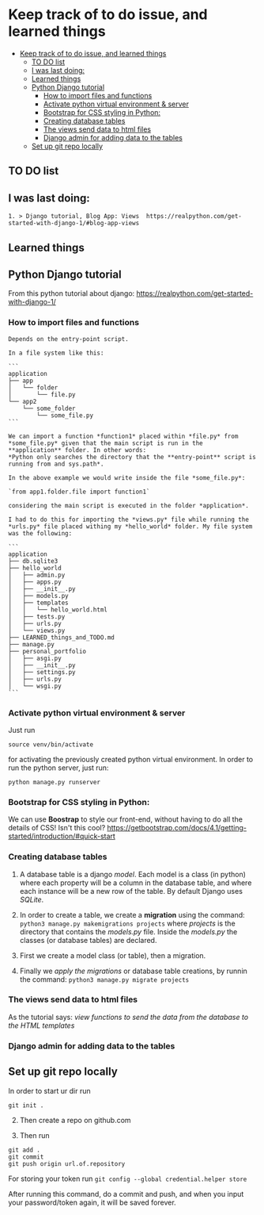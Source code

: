 # Keep track of to do issue, and learned things

- [Keep track of to do issue, and learned things](#keep-track-of-to-do-issue-and-learned-things)
  - [TO DO list](#to-do-list)
  - [I was last doing:](#i-was-last-doing)
  - [Learned things](#learned-things)
  - [Python Django tutorial](#python-django-tutorial)
    - [How to import files and functions](#how-to-import-files-and-functions)
    - [Activate python virtual environment \& server](#activate-python-virtual-environment--server)
    - [Bootstrap for CSS styling in Python:](#bootstrap-for-css-styling-in-python)
    - [Creating database tables](#creating-database-tables)
    - [The views send data to html files](#the-views-send-data-to-html-files)
    - [Django admin for adding data to the tables](#django-admin-for-adding-data-to-the-tables)
  - [Set up git repo locally](#set-up-git-repo-locally)

## TO DO list

## I was last doing:

    1. > Django tutorial, Blog App: Views  https://realpython.com/get-started-with-django-1/#blog-app-views
   
## Learned things 

## Python Django tutorial 
From this python tutorial about django: https://realpython.com/get-started-with-django-1/

### How to import files and functions 
    Depends on the entry-point script.

    In a file system like this:

    ```
    application 
    ├── app
    │   └── folder
    │       └── file.py
    └── app2
        └── some_folder
            └── some_file.py
    ```

    We can import a function *function1* placed within *file.py* from *some_file.py* given that the main script is run in the **application** folder. In other words:
    *Python only searches the directory that the **entry-point** script is running from and sys.path*. 

    In the above example we would write inside the file *some_file.py*:

    `from app1.folder.file import function1`

    considering the main script is executed in the folder *application*.

    I had to do this for importing the *views.py* file while running the *urls.py* file placed withing my *hello_world* folder. My file system was the following:

    ```
    application 
    ├── db.sqlite3
    ├── hello_world
    │   ├── admin.py
    │   ├── apps.py
    │   ├── __init__.py
    │   ├── models.py
    │   ├── templates
    │   │   └── hello_world.html
    │   ├── tests.py
    │   ├── urls.py
    │   └── views.py
    ├── LEARNED_things_and_TODO.md
    ├── manage.py
    ├── personal_portfolio
    │   ├── asgi.py
    │   ├── __init__.py
    │   ├── settings.py
    │   ├── urls.py
    │   └── wsgi.py
    ```

### Activate python virtual environment & server

Just run

`source venv/bin/activate`

for activating the previously created python virtual environment. In order to run the python server, just run:

`python manage.py runserver`

### Bootstrap for CSS styling in Python:
 We can use **Boostrap** to style our front-end, without having to do all the details of CSS! Isn't this cool? https://getbootstrap.com/docs/4.1/getting-started/introduction/#quick-start

### Creating database tables

1. A database table is a django *model*. Each model is a class (in python) where each property will be a column in the database table, and where each instance will be a new row of the table. By default Django uses *SQLite*.

2. In order to create a table, we create a **migration** using the command:
   `python3 manage.py makemigrations projects`
   where *projects* is the directory that contains the *models.py* file. Inside the *models.py* the classes (or database tables) are declared.

3. First we create a model class (or table), then a migration.

4. Finally we *apply the migrations* or database table creations, by runnin the command:
   `python3 manage.py migrate projects`

### The views send data to html files

 As the tutorial says: *view functions to send the data from the database to the HTML templates*

### Django admin for adding data to the tables

## Set up git repo locally

In order to start ur dir run

`git init .`

2. Then create a repo on github.com

3. Then run

```
git add .
git commit
git push origin url.of.repository
```
For storing your token run
`git config --global credential.helper store`

After running this command, do a commit and push, and when you input your password/token again, it will be saved forever.
